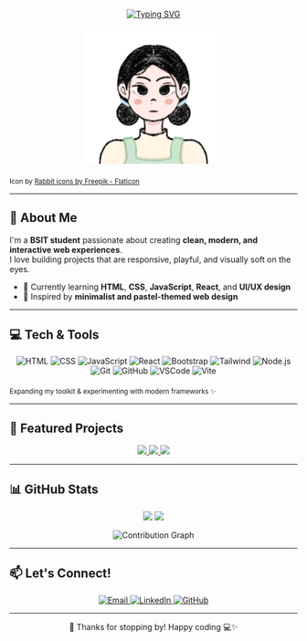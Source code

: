 <!-- ANIMATED HEADER -->
<p align="center">
  <a href="https://github.com/guraycha03">
    <img src="https://readme-typing-svg.herokuapp.com?font=Quicksand&weight=600&size=22&pause=1000&color=86B6F6&center=true&vCenter=true&width=600&lines=🍡+Hi%2C+I'm+Cha!+🍵;BSIT+Student%2C+Aspiring+Web+Developer;Clean%2C+Minimal%2C+Modern+Design+Lover" alt="Typing SVG" />
  </a>
</p>

<!-- MAIN GIF -->
<p align="center">
  <img src="guray_cha.gif" width="240" alt="Cute GIF" />
</p>

<sub>Icon by <a href="https://www.flaticon.com/free-icons/rabbit" title="rabbit icons">Rabbit icons by Freepik - Flaticon</a></sub>

---

## 🌱 About Me
I'm a **BSIT student** passionate about creating **clean, modern, and interactive web experiences**.  
I love building projects that are responsive, playful, and visually soft on the eyes.

- 🌱 Currently learning **HTML**, **CSS**, **JavaScript**, **React**, and **UI/UX design**  
- 🌿 Inspired by **minimalist and pastel-themed web design**  

---

## 💻 Tech & Tools

<p align="center">
  <img src="https://img.shields.io/badge/HTML-FFD1DC?style=for-the-badge&logo=html5&logoColor=E34F26" alt="HTML" />
  <img src="https://img.shields.io/badge/CSS-C1E1FF?style=for-the-badge&logo=css3&logoColor=1572B6" alt="CSS" />
  <img src="https://img.shields.io/badge/JavaScript-FFF7C0?style=for-the-badge&logo=javascript&logoColor=F7DF1E" alt="JavaScript" />
  <img src="https://img.shields.io/badge/React-D6F5FF?style=for-the-badge&logo=react&logoColor=61DAFB" alt="React" />
  <img src="https://img.shields.io/badge/Bootstrap-E0E0FF?style=for-the-badge&logo=bootstrap&logoColor=7952B3" alt="Bootstrap" />
  <img src="https://img.shields.io/badge/Tailwind-D1F7E0?style=for-the-badge&logo=tailwindcss&logoColor=38B2AC" alt="Tailwind" />
  <img src="https://img.shields.io/badge/Node.js-DFF0D8?style=for-the-badge&logo=node.js&logoColor=339933" alt="Node.js" />
  <img src="https://img.shields.io/badge/Git-FFE4E1?style=for-the-badge&logo=git&logoColor=F05032" alt="Git" />
  <img src="https://img.shields.io/badge/GitHub-E6E6FA?style=for-the-badge&logo=github&logoColor=181717" alt="GitHub" />
  <img src="https://img.shields.io/badge/VS_Code-E0F7FA?style=for-the-badge&logo=visual-studio-code&logoColor=007ACC" alt="VSCode" />
  <img src="https://img.shields.io/badge/Vite-FFF4E1?style=for-the-badge&logo=vite&logoColor=646CFF" alt="Vite" />
</p>

<sub>Expanding my toolkit & experimenting with modern frameworks ✨</sub>

---

## 📂 Featured Projects

<p align="center">
  <a href="https://github.com/guraycha03/smashpoint">
    <img src="https://github-readme-stats.vercel.app/api/pin/?username=guraycha03&repo=smashpoint&theme=calm&hide_border=true&bg_color=F9FAFB&title_color=86B6F6" />
  </a>
  <a href="https://github.com/guraycha03/portfolio">
    <img src="https://github-readme-stats.vercel.app/api/pin/?username=guraycha03&repo=portfolio&theme=calm&hide_border=true&bg_color=F9FAFB&title_color=86B6F6" />
  </a>
  <a href="https://github.com/guraycha03/chascent-studio">
    <img src="https://github-readme-stats.vercel.app/api/pin/?username=guraycha03&repo=chascent-studio&theme=calm&hide_border=true&bg_color=F9FAFB&title_color=86B6F6" />
  </a>
</p>

---

## 📊 GitHub Stats

<p align="center">
  <img src="https://github-readme-stats.vercel.app/api?username=guraycha03&show_icons=true&theme=calm&hide_border=true&bg_color=F9FAFB&title_color=86B6F6&icon_color=86B6F6" height="160" />
  <img src="https://streak-stats.demolab.com?user=guraycha03&theme=calm&hide_border=true&background=F9FAFB&ring=86B6F6&fire=86B6F6&currStreakLabel=86B6F6" height="160" />
</p>

<p align="center">
  <img src="https://github-readme-activity-graph.vercel.app/graph?username=guraycha03&bg_color=F9FAFB&color=86B6F6&line=86B6F6&point=4E89AE&hide_border=true" alt="Contribution Graph" />
</p>

---

## 📫 Let's Connect!

<p align="center">
  <a href="mailto:guraycha@gmail.com">
    <img src="https://img.shields.io/badge/Gmail-FFDDE2?style=for-the-badge&logo=gmail&logoColor=EA4335" alt="Email" />
  </a>
  <a href="https://www.linkedin.com/in/charisse-guray-786a92311/" target="_blank">
    <img src="https://img.shields.io/badge/LinkedIn-DDEBFF?style=for-the-badge&logo=linkedin&logoColor=0A66C2" alt="LinkedIn" />
  </a>
  <a href="https://github.com/guraycha03">
    <img src="https://img.shields.io/badge/GitHub-DDEBFF?style=for-the-badge&logo=github&logoColor=000000" alt="GitHub" />
  </a>
</p>

---

<p align="center">🌸 Thanks for stopping by! Happy coding 💻✨</p>
